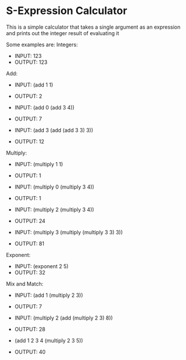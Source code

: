 # S-Expression Calculator

This is a simple calculator that takes a single argument as an expression and prints out the integer result of evaluating it

Some examples are:
Integers:
 * INPUT: 123
 * OUTPUT: 123

Add:
* INPUT: (add 1 1)
* OUTPUT: 2

* INPUT: (add 0 (add 3 4))
* OUTPUT: 7

* INPUT: (add 3 (add (add 3 3) 3))
* OUTPUT: 12

Multiply: 
* INPUT: (multiply 1 1)
* OUTPUT: 1

* INPUT: (multiply 0 (multiply 3 4))
* OUTPUT: 1

* INPUT: (multiply 2 (multiply 3 4))
* OUTPUT: 24

* INPUT: (multiply 3 (multiply (multiply 3 3) 3))
* OUTPUT: 81

Exponent:
* INPUT: (exponent 2 5)
* OUTPUT: 32

Mix and Match:
* INPUT: (add 1 (multiply 2 3))
* OUTPUT: 7

* INPUT: (multiply 2 (add (multiply 2 3) 8))
* OUTPUT: 28

* (add 1 2 3 4 (multiply 2 3 5))
* OUTPUT: 40